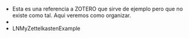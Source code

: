 - Esta es una referencia a ZOTERO que sirve de ejemplo pero que no existe como tal. Aqui veremos como organizar.
-
- LNMyZettelkastenExample